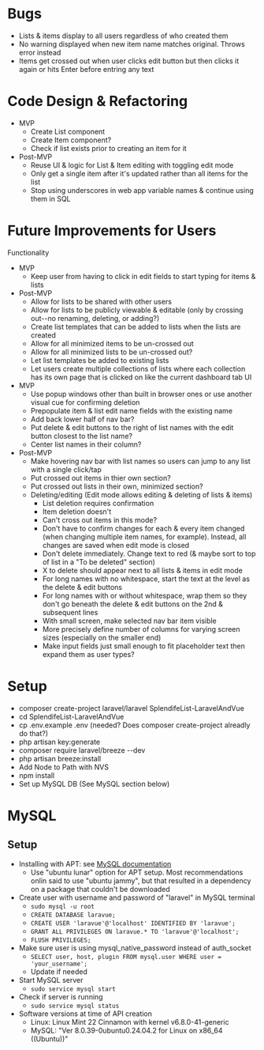 # Bugs
- Lists & items display to all users regardless of who created them
- No warning displayed when new item name matches original. Throws error instead
- Items get crossed out when user clicks edit button but then clicks it again or hits Enter before entring any text

# Code Design & Refactoring
- MVP
    - Create List component
    - Create Item component?
    - Check if list exists prior to creating an item for it
- Post-MVP
    - Reuse UI & logic for List & Item editing with toggling edit mode
    - Only get a single item after it's updated rather than all items for the list
    - Stop using underscores in web app variable names & continue using them in SQL

# Future Improvements for Users
Functionality
- MVP
    - Keep user from having to click in edit fields to start typing for items & lists
- Post-MVP
    - Allow for lists to be shared with other users
    - Allow for lists to be publicly viewable & editable (only by crossing out--no renaming, deleting, or adding?)
    - Create list templates that can be added to lists when the lists are created
    - Allow for all minimized items to be un-crossed out
    - Allow for all minimized lists to be un-crossed out?
    - Let list templates be added to existing lists
    - Let users create multiple collections of lists where each collection has its own page that is clicked on like the current dashboard tab
UI
- MVP
    - Use popup windows other than built in browser ones or use another visual cue for confirming deletion
    - Prepopulate item & list edit name fields with the existing name
    - Add back lower half of nav bar?
    - Put delete & edit buttons to the right of list names with the edit button closest to the list name?
    - Center list names in their column?
- Post-MVP
    - Make hovering nav bar with list names so users can jump to any list with a single click/tap
    - Put crossed out items in thier own section?
    - Put crossed out lists in their own, minimized section?
    - Deleting/editing (Edit mode allows editing & deleting of lists & items)
        - List deletion requires confirmation
        - Item deletion doesn't
        - Can't cross out items in this mode?
        - Don't have to confirm changes for each & every item changed (when changing multiple item names, for example). Instead, all changes are saved when edit mode is closed
        - Don't delete immediately. Change text to red (& maybe sort to top of list in a "To be deleted" section)
        - X to delete should appear next to all lists & items in edit mode
        - For long names with no whitespace, start the text at the level as the delete & edit buttons
        - For long names with or without whitespace, wrap them so they don't go beneath the delete & edit buttons on the 2nd & subsequent lines
        - With small screen, make selected nav bar item visible
        - More precisely define number of columns for varying screen sizes (especially on the smaller end)
        - Make input fields just small enough to fit placeholder text then expand them as user types?



# Setup
- composer create-project laravel/laravel SplendifeList-LaravelAndVue
- cd SplendifeList-LaravelAndVue
- cp .env.example .env (needed? Does composer create-project alreadly do that?)
- php artisan key:generate
- composer require laravel/breeze --dev
- php artisan breeze:install
- Add Node to Path with NVS
- npm install
- Set up MySQL DB (See MySQL section below)

# MySQL
## Setup
- Installing with APT: see [MySQL documentation](https://dev.mysql.com/doc/mysql-apt-repo-quick-guide/en/)
    - Use "ubuntu lunar" option for APT setup. Most recommendations onlin said to use "ubuntu jammy", but that resulted in a dependency on a package that couldn't be downloaded
- Create user with username and password of "laravel" in MySQL terminal
    - `sudo mysql -u root`
    - `CREATE DATABASE laravue;`
    - `CREATE USER 'laravue'@'localhost' IDENTIFIED BY 'laravue';`
    - `GRANT ALL PRIVILEGES ON laravue.* TO 'laravue'@'localhost';`
    - `FLUSH PRIVILEGES;`
- Make sure user is using mysql_native_password instead of auth_socket
    - `SELECT user, host, plugin FROM mysql.user WHERE user = 'your_username';`
    - Update if needed
- Start MySQL server
    - `sudo service mysql start`
- Check if server is running
    - `sudo service mysql status`
- Software versions at time of API creation
    - Linux: Linux Mint 22 Cinnamon with kernel v6.8.0-41-generic
    - MySQL: "Ver 8.0.39-0ubuntu0.24.04.2 for Linux on x86_64 ((Ubuntu))"